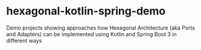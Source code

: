 # hexagonal-kotlin-spring-demo
Demo projects showing approaches how Hexagonal Architecture (aka Ports and Adapters) can be implemented using Kotlin and Spring Boot 3 in different ways
